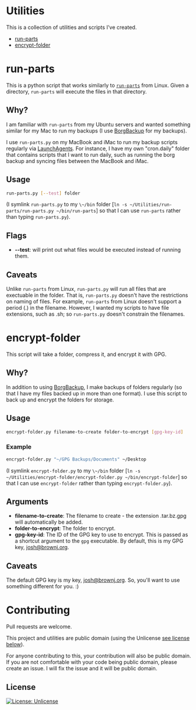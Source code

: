 # Utilities

This is a collection of utilities and scripts I've created.

* [run-parts](#run-parts)
* [encrypt-folder](#encrypt-folder)

# run-parts

This is a python script that works similarly to [`run-parts`](http://manpages.ubuntu.com/manpages/trusty/man8/run-parts.8.html) from Linux. Given a directory, `run-parts` will execute the files in that directory.

## Why?

I am familiar with `run-parts` from my Ubuntu servers and wanted something similar for my Mac to run my backups (I use [BorgBackup](https://www.borgbackup.org) for my backups).

I use `run-parts.py` on my MacBook and iMac to run my backup scripts regularly via [LaunchAgents](https://www.launchd.info). For instance, I have my own "cron.daily" folder that contains scripts that I want to run daily, such as running the borg backup and syncing files between the MacBook and iMac.

## Usage

```bash
run-parts.py [--test] folder
```
(I symlink `run-parts.py` to my `\~/bin` folder [`ln -s ~/Utilities/run-parts/run-parts.py ~/bin/run-parts`] so that I can use `run-parts` rather than typing `run-parts.py`).

## Flags

* **--test**: will print out what files would be executed instead of running them.

## Caveats

Unlike `run-parts` from Linux, `run-parts.py` will run all files that are exectuable in the folder. That is, `run-parts.py` doesn't have the restrictions on naming of files. For example, `run-parts` from Linux doesn't support a period (.) in the filename. However, I wanted my scripts to have file extensions, such as .sh; so `run-parts.py` doesn't constrain the filenames.

&NewLine;
&NewLine;

# encrypt-folder

This script will take a folder, compress it, and encrypt it with GPG.

## Why?

In addition to using [BorgBackup](https://www.borgbackup.org), I make backups of folders regularly (so that I have my files backed up in more than one format). I use this script to back up and encrypt the folders for storage.

## Usage

```bash
encrypt-folder.py filename-to-create folder-to-encrypt [gpg-key-id]
```
### Example
```bash
encrypt-folder.py "~/GPG Backups/Documents" ~/Desktop
```
(I symlink `encrypt-folder.py` to my `\~/bin` folder [`ln -s ~/Utilities/encrypt-folder/encrypt-folder.py ~/bin/encrypt-folder`] so that I can use `encrypt-folder` rather than typing `encrypt-folder.py`).

## Arguments

* **filename-to-create**: The filename to create - the extension .tar.bz.gpg will automatically be added.
* **folder-to-encrypt**: The folder to encrypt.
* **gpg-key-id**: The ID of the GPG key to use to encrypt. This is passed as a shortcut argument to the `gpg` executable. By default, this is my GPG key, josh@brownj.org.

## Caveats

The default GPG key is my key, josh@brownj.org. So, you'll want to use something different for you. :)

# Contributing
Pull requests are welcome.

This project and utilities are public domain (using the Unlicense [see license below](#license)).

For anyone contributing to this, your contribution will also be public domain. If you are not comfortable with your code being public domain, please create an issue. I will fix the issue and it will be public domain.

## License
[![License: Unlicense](https://img.shields.io/badge/license-Unlicense-blue.svg)](https://unlicense.org/)
